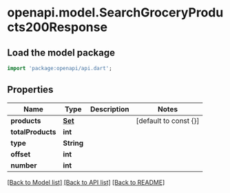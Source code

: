 # openapi.model.SearchGroceryProducts200Response

## Load the model package
```dart
import 'package:openapi/api.dart';
```

## Properties
Name | Type | Description | Notes
------------ | ------------- | ------------- | -------------
**products** | [**Set<AutocompleteRecipeSearch200ResponseInner>**](AutocompleteRecipeSearch200ResponseInner.md) |  | [default to const {}]
**totalProducts** | **int** |  | 
**type** | **String** |  | 
**offset** | **int** |  | 
**number** | **int** |  | 

[[Back to Model list]](../README.md#documentation-for-models) [[Back to API list]](../README.md#documentation-for-api-endpoints) [[Back to README]](../README.md)



